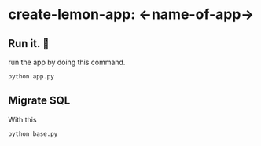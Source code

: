 # create-lemon-app: <-name-of-app->

## Run it. 🚀

run the app by doing this command.

`python app.py`

## Migrate SQL

With this

`python base.py`
